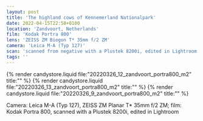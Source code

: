 ```yaml
---
layout: post
title: 'The highland cows of Kennemerland Nationalpark'
date: 2022-04-15T22:58+0100
location: 'Zandvoort, Netherlands'
film: 'Kodak Portra 800'
lens: 'ZEISS ZM Biogon T* 35mm f/2 ZM'
camera: 'Leica M-A (Typ 127)'
scan: 'scanned from negative with a Plustek 8200i, edited in Lightroom'
tags: ''
---
```


{% render candystore.liquid file:"20220326_12_zandvoort_portra800_m2" title:"" %}
{% render candystore.liquid file:"20220326_13_zandvoort_portra800_m2" title:"" %}
{% render candystore.liquid file:"20220326_9_zandvoort_portra800_m2" title:"" %}

Camera: Leica M-A (Typ 127), ZEISS ZM Planar T\* 35mm f/2 ZM; film: Kodak Portra 800, scanned with a Plustek 8200i, edited in Lightroom